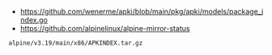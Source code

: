 - https://github.com/wenerme/apki/blob/main/pkg/apki/models/package_index.go
- https://github.com/alpinelinux/alpine-mirror-status

```
alpine/v3.19/main/x86/APKINDEX.tar.gz
```
